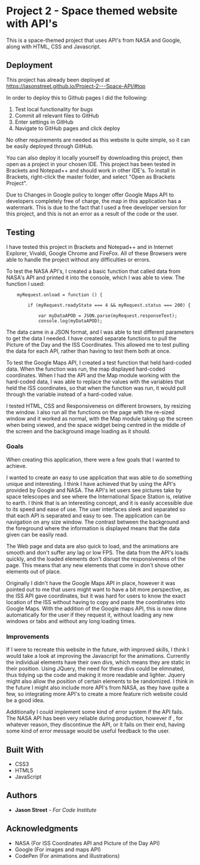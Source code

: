 # Project 2 - Space themed website with API's

This is a space-themed project that uses API's from NASA and Google, along with HTML, CSS and Javascript.

## Deployment

This project has already been deployed at https://jasonstreet.github.io/Project-2---Space-API/#top

In order to deploy this to Github pages I did the following:
1. Test local functionality for bugs
2. Commit all relevant files to GitHub
3. Enter settings in GitHub
4. Navigate to GitHub pages and click deploy

No other requirements are needed as this website is quite simple, so it can be easily deployed through GitHub.

You can also deploy it locally yourself by downloading this project, then open as a project in your chosen IDE. This project has been tested in Brackets and Notepad++ and should work in other IDE's. To install in Brackets, right-click the master folder, and select "Open as Brackets Project".

Due to Changes in Google policy to longer offer Google Maps API to developers completely free of charge, the map in this application has a watermark. This is due to the fact that I used a free developer version for this project, and this is not an error as a result of the code or the user.

## Testing

I have tested this project in Brackets and Notepad++ and in Internet Explorer, Vivaldi, Google Chrome and FireFox. All of these Browsers were able to handle the project without any difficulties or errors.

To test the NASA API's, I created a basic function that called data from NASA's API and printed it into the console, which I was able to view. The function I used:

```
    myRequest.onload = function () {
        
        if (myRequest.readyState === 4 && myRequest.status === 200) {
            
            var myDataAPOD = JSON.parse(myRequest.responseText);
            console.log(myDataAPOD);
```

The data came in a JSON format, and I was able to test different parameters to get the data I needed. I have created separate functions to pull the Picture of the Day and the ISS Coordinates. This allowed me to test pulling the data for each API, rather than having to test them both at once.

To test the Google Maps API, I created a test function that held hard-coded data. When the function was run, the map displayed hard-coded coordinates. When I had the API and the Map module working with the hard-coded data, I was able to replace the values with the variables that held the ISS coordinates, so that when the function was run, it would pull through the variable instead of a hard-coded value.

I tested HTML, CSS and Responsiveness on different browsers, by resizing the window. I also run all the functions on the page with the re-sized window and it worked as normal, with the Map module taking up the screen when being viewed, and the space widget being centred in the middle of the screen and the background image loading as it should.

### Goals

When creating this application, there were a few goals that I wanted to achieve.

I wanted to create an easy to use application that was able to do something unique and interesting. I think I have achieved that by using the API's provided by Google and NASA. The API's let users see pictures take by space telescopes and see where the International Space Station is, relative to earth. I think that is an interesting concept, and it is easily accessible due to its speed and ease of use. The user interfaces sleek and separated so that each API is separated and easy to see. The application can be navigation on any size window. The contrast between the background and the foreground where the information is displayed means that the data given can be easily read.

The Web page and data are also quick to load, and the animations are smooth and don't suffer any lag or low FPS. The data from the API's loads quickly, and the loaded elements don't disrupt the responsiveness of the page. This means that any new elements that come in don't shove other elements out of place. 

Originally I didn't have the Google Maps API in place, however it was pointed out to me that users might want to have a bit more perspective, as the ISS API gave coordinates, but it was hard for users to know the exact location of the ISS without having to copy and paste the coordinates into Google Maps. With the addition of the Google maps API, this is now done automatically for the user if they request it, without loading any new windows or tabs and without any long loading times.

### Improvements

If I were to recreate this website in the future, with improved skills, I think I would take a look at improving the Javascript for the animations. Currently the individual elements have their own divs, which means they are static in their position. Using JQuery, the need for these divs could be elimnated, thus tidying up the code and making it more readable and lighter. Jquery might also allow the position of certain elements to be randomized. I think in the future I might also include more API's from NASA, as they have quite a few, so integrating more API's to create a more feature rich website could be a good idea.

Additionally I could implement some kind of error system if the API fails. The NASA API has been very reliable during production, however if , for whatever reason, they discontinue the API, or it fails on their end, having some kind of error message would be useful feedback to the user.

## Built With

* CSS3
* HTML5
* JavaScript

## Authors

* **Jason Street** - *For Code Institute*

## Acknowledgments

* NASA (For ISS Coordinates API and Picture of the Day API)
* Google (For images and maps API)
* CodePen (For animations and illustrations)
